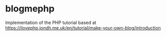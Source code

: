 # blogmephp
Implementation of the PHP tutorial based at https://ilovephp.jondh.me.uk/en/tutorial/make-your-own-blog/introduction
